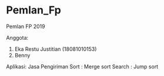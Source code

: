 # Pemlan_Fp
Pemlan FP 2019

Anggota:
1. Eka Restu Justitian (18081010153)
2. Benny


Aplikasi: Jasa Pengiriman
Sort : Merge sort
Search : Jump sort
